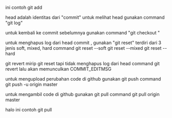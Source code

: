 ini contoh git add

head adalah identitas dari "commit"
untuk melihat head gunakan command "git log"

untuk kembali ke commit sebelumnya gunakan command "git checkout <head>"

untuk menghapus log dari head commit , gunakan "git reset"
terdiri dari 3 jenis soft, mixed, hard
command 
    git reset --soft <head>
    git reset --mixed <head>
    git reset --hard <head>

git revert mirip git reset tapi tidak menghapus log dari head
command 
    git revert <head>
lalu akan memunculkan COMMIT_EDITMSG

untuk mengupload perubahan code di github
gunakan git push
command
    git push -u origin master

untuk mengambil code di github
gunakan git pull
command 
    git pull origin master

halo ini contoh git pull
